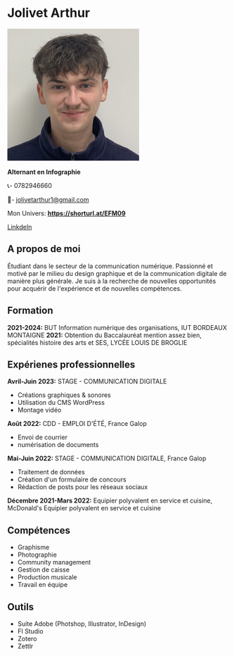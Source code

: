# Jolivet Arthur                                                               
<img src="./id.jpg" width="300" alt="Photo de moi">

**Alternant en Infographie**

📞- 0782946660

📧- jolivetarthur1@gmail.com

Mon Univers: **https://shorturl.at/EFM09**

[LinkdeIn](https://www.linkedin.com/in/arthur-jolivet-221ab6223)

## A propos de moi
Étudiant dans le secteur de la communication numérique. Passionné et motivé par le milieu du design graphique et de la communication digitale de manière plus générale. 
Je suis à la recherche de nouvelles opportunités pour acquérir de l'expérience et de nouvelles compétences.

## Formation
**2021-2024:** BUT Information numérique des organisations, IUT BORDEAUX MONTAIGNE
**2021:** Obtention du Baccalauréat mention assez bien, spécialités histoire des arts et SES, LYCÉE LOUIS DE BROGLIE

## Expérienes professionnelles
**Avril-Juin 2023:** STAGE - COMMUNICATION DIGITALE
- Créations graphiques & sonores
- Utilisation du CMS WordPress
- Montage vidéo

**Août 2022:** CDD - EMPLOI D'ÉTÉ, France Galop
- Envoi de courrier 
- numérisation de documents

**Mai-Juin 2022:** STAGE - COMMUNICATION DIGITALE, France Galop
- Traitement de données
- Création d'un formulaire de concours
- Rédaction de posts pour les réseaux sociaux

**Décembre 2021-Mars 2022:** Equipier polyvalent en service et cuisine, McDonald's
Equipier polyvalent en service et cuisine

## Compétences 
- Graphisme
- Photographie
- Community management
- Gestion de caisse
- Production musicale
- Travail en équipe

## Outils
- Suite Adobe (Photshop, Illustrator, InDesign)
- Fl Studio
- Zotero
- Zettlr
